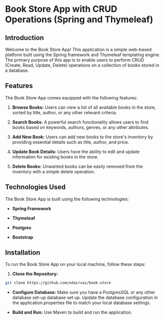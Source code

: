 # Book Store App with CRUD Operations (Spring and Thymeleaf)

## Introduction

Welcome to the Book Store App! This application is a simple web-based platform built using the Spring framework and Thymeleaf templating engine. The primary purpose of this app is to enable users to perform CRUD (Create, Read, Update, Delete) operations on a collection of books stored in a database.

## Features

The Book Store App comes equipped with the following features:

1. **Browse Books:** Users can view a list of all available books in the store, sorted by title, author, or any other relevant criteria.

2. **Search Books:** A powerful search functionality allows users to find books based on keywords, authors, genres, or any other attributes.

3. **Add New Book:** Users can add new books to the store's inventory by providing essential details such as title, author, and price.

4. **Update Book Details:** Users have the ability to edit and update information for existing books in the store.

5. **Delete Books:** Unwanted books can be easily removed from the inventory with a simple delete operation.

## Technologies Used

The Book Store App is built using the following technologies:

- **Spring Framework**

- **Thymeleaf**

- **Postgres**

- **Bootstrap**

## Installation

To run the Book Store App on your local machine, follow these steps:

1. **Clone the Repository:**

```bash
git clone https://github.com/odairvaz/book-store
```

- **Configure Database:** Make sure you have a PostgresSQL or any other database set-up database set up. Update the database configuration in the application.properties file to match your local database settings.

- **Build and Run:** Use Maven to build and run the application.
